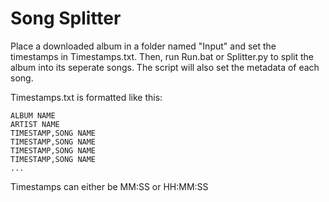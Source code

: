 # Song Splitter
Place a downloaded album in a folder named "Input" and set the timestamps in Timestamps.txt. Then, run Run.bat or Splitter.py to split
the album into its seperate songs. The script will also set the metadata of each song.

Timestamps.txt is formatted like this:

```
ALBUM NAME
ARTIST NAME
TIMESTAMP,SONG NAME
TIMESTAMP,SONG NAME
TIMESTAMP,SONG NAME
TIMESTAMP,SONG NAME
...
```

Timestamps can either be MM:SS or HH:MM:SS
